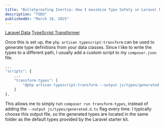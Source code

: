 ```yaml
---
title: "Bulletproofing Inertia: How I maximize Type Safety in Laravel Monoliths"
description: "TODO"
publishedAt: "March 18, 2025"
---
```


[Laravel Data](https://github.com/spatie/laravel-data/pulls)
[TypeScript Transformer](https://github.com/spatie/laravel-typescript-transformer)

Once this is set up, the `php artisan typescript:transform` can be used to generate type definitions from your data classes.
Since I like to write the types to a different path, I usually add a custom script to my `composer.json` file.

```php
...
"scripts": {
    ...
    "transform-types": [
        "@php artisan typescript:transform --output js/types/generated.d.ts"
    ]
},
```

This allows me to simply run `composer run transform-types`, instead of adding the `--output js/types/generated.d.ts` flag
every time. I typically choose this output file, so the generated types are located in the same folder as the default
types provided by the Laravel starter kit.
